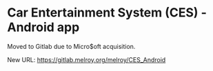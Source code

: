 Car Entertainment System (CES) - Android app
=======

Moved to Gitlab due to Micro$oft acquisition.

New URL: https://gitlab.melroy.org/melroy/CES_Android
